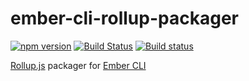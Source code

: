# ember-cli-rollup-packager

[![npm version](https://badge.fury.io/js/ember-cli-rollup-packager.svg)](https://badge.fury.io/js/ember-cli-rollup-packager)
[![Build Status](https://travis-ci.org/kellyselden/ember-cli-rollup-packager.svg?branch=master)](https://travis-ci.org/kellyselden/ember-cli-rollup-packager)
[![Build status](https://ci.appveyor.com/api/projects/status/5pn7be6cvog1dg7e/branch/master?svg=true)](https://ci.appveyor.com/project/kellyselden/ember-cli-rollup-packager/branch/master)

[Rollup.js](https://rollupjs.org) packager for [Ember CLI](https://ember-cli.com)
